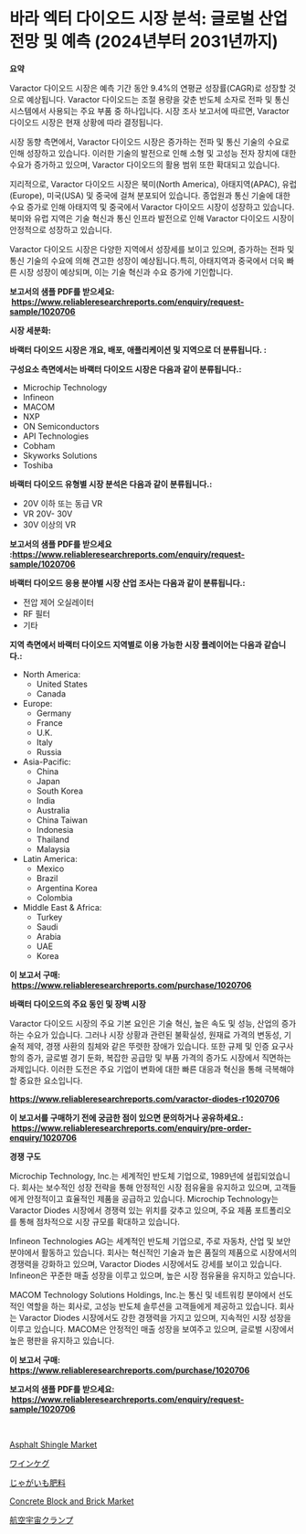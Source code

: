 <p><h1>바라 엑터 다이오드 시장 분석: 글로벌 산업 전망 및 예측 (2024년부터 2031년까지)</h1></p><p><strong>요약</strong></p>
<p><p>Varactor 다이오드 시장은 예측 기간 동안 9.4%의 연평균 성장률(CAGR)로 성장할 것으로 예상됩니다. Varactor 다이오드는 조절 용량을 갖춘 반도체 소자로 전파 및 통신 시스템에서 사용되는 주요 부품 중 하나입니다. 시장 조사 보고서에 따르면, Varactor 다이오드 시장은 현재 상황에 따라 결정됩니다.</p><p>시장 동향 측면에서, Varactor 다이오드 시장은 증가하는 전파 및 통신 기술의 수요로 인해 성장하고 있습니다. 이러한 기술의 발전으로 인해 소형 및 고성능 전자 장치에 대한 수요가 증가하고 있으며, Varactor 다이오드의 활용 범위 또한 확대되고 있습니다.</p><p>지리적으로, Varactor 다이오드 시장은 북미(North America), 아태지역(APAC), 유럽(Europe), 미국(USA) 및 중국에 걸쳐 분포되어 있습니다. 종업원과 통신 기술에 대한 수요 증가로 인해 아태지역 및 중국에서 Varactor 다이오드 시장이 성장하고 있습니다. 북미와 유럽 지역은 기술 혁신과 통신 인프라 발전으로 인해 Varactor 다이오드 시장이 안정적으로 성장하고 있습니다.</p><p>Varactor 다이오드 시장은 다양한 지역에서 성장세를 보이고 있으며, 증가하는 전파 및 통신 기술의 수요에 의해 견고한 성장이 예상됩니다.특히, 아태지역과 중국에서 더욱 빠른 시장 성장이 예상되며, 이는 기술 혁신과 수요 증가에 기인합니다.</p></p>
<p><strong>보고서의 샘플 PDF를 받으세요: &nbsp;<a href="https://www.reliableresearchreports.com/enquiry/request-sample/1020706">https://www.reliableresearchreports.com/enquiry/request-sample/1020706</a></strong></p>
<p><strong>시장 세분화:</strong></p>
<p><strong> 바랙터 다이오드 시장은 개요, 배포, 애플리케이션 및 지역으로 더 분류됩니다. :</strong></p>
<p><strong>구성요소 측면에서는 바랙터 다이오드 시장은 다음과 같이 분류됩니다.:</strong></p>
<p><ul><li>Microchip Technology</li><li>Infineon</li><li>MACOM</li><li>NXP</li><li>ON Semiconductors</li><li>API Technologies</li><li>Cobham</li><li>Skyworks Solutions</li><li>Toshiba</li></ul></p>
<p><strong> 바랙터 다이오드 유형별 시장 분석은 다음과 같이 분류됩니다.:</strong></p>
<p><ul><li>20V 이하 또는 동급 VR</li><li>VR 20V- 30V</li><li>30V 이상의 VR</li></ul></p>
<p><strong>보고서의 샘플 PDF를 받으세요 :<a href="https://www.reliableresearchreports.com/enquiry/request-sample/1020706">https://www.reliableresearchreports.com/enquiry/request-sample/1020706</a></strong></p>
<p><strong> 바랙터 다이오드 응용 분야별 시장 산업 조사는 다음과 같이 분류됩니다.:</strong></p>
<p><ul><li>전압 제어 오실레이터</li><li>RF 필터</li><li>기타</li></ul></p>
<p><strong>지역 측면에서 바랙터 다이오드 지역별로 이용 가능한 시장 플레이어는 다음과 같습니다.:</strong></p>
<p><ul>
    <li>
        North America:
        <ul>
            <li>United States</li>
            <li>Canada</li>
        </ul>
    </li>
    <li>
        Europe:
        <ul>
            <li>Germany</li>
            <li>France</li>
            <li>U.K.</li>
            <li>Italy</li>
            <li>Russia</li>
        </ul>
    </li>
    <li>
        Asia-Pacific:
        <ul>
            <li>China</li>
            <li>Japan</li>
            <li>South Korea</li>
            <li>India</li>
            <li>Australia</li>
            <li>China Taiwan</li>
            <li>Indonesia</li>
            <li>Thailand</li>
            <li>Malaysia</li>
        </ul>
    </li>
    <li>
        Latin America:
        <ul>
            <li>Mexico</li>
            <li>Brazil</li>
            <li>Argentina Korea</li>
            <li>Colombia</li>
        </ul>
    </li>
    <li>
        Middle East & Africa:
        <ul>
            <li>Turkey</li>
            <li>Saudi</li>
            <li>Arabia</li>
            <li>UAE</li>
            <li>Korea</li>
        </ul>
    </li>
    </ul></p>
<p><strong>이 보고서 구매: &nbsp;<a href="https://www.reliableresearchreports.com/purchase/1020706">https://www.reliableresearchreports.com/purchase/1020706</a></strong></p>
<p><strong>바랙터 다이오드의 주요 동인 및 장벽 시장</strong></p>
<p><p>Varactor 다이오드 시장의 주요 기본 요인은 기술 혁신, 높은 속도 및 성능, 산업의 증가하는 수요가 있습니다. 그러나 시장 상황과 관련된 불확실성, 원재료 가격의 변동성, 기술적 제약, 경쟁 사환의 침체와 같은 뚜렷한 장애가 있습니다. 또한 규제 및 인증 요구사항의 증가, 글로벌 경기 둔화, 복잡한 공급망 및 부품 가격의 증가도 시장에서 직면하는 과제입니다. 이러한 도전은 주요 기업이 변화에 대한 빠른 대응과 혁신을 통해 극복해야 할 중요한 요소입니다.</p></p>
<p><strong><a href="https://www.reliableresearchreports.com/varactor-diodes-r1020706">https://www.reliableresearchreports.com/varactor-diodes-r1020706</a></strong></p>
<p><strong>이 보고서를 구매하기 전에 궁금한 점이 있으면 문의하거나 공유하세요.: &nbsp;<a href="https://www.reliableresearchreports.com/enquiry/pre-order-enquiry/1020706">https://www.reliableresearchreports.com/enquiry/pre-order-enquiry/1020706</a></strong></p>
<p><strong>경쟁 구도</strong></p>
<p><p>Microchip Technology, Inc.는 세계적인 반도체 기업으로, 1989년에 설립되었습니다. 회사는 보수적인 성장 전략을 통해 안정적인 시장 점유율을 유지하고 있으며, 고객들에게 안정적이고 효율적인 제품을 공급하고 있습니다. Microchip Technology는 Varactor Diodes 시장에서 경쟁력 있는 위치를 갖추고 있으며, 주요 제품 포트폴리오를 통해 점차적으로 시장 규모를 확대하고 있습니다.</p><p>Infineon Technologies AG는 세계적인 반도체 기업으로, 주로 자동차, 산업 및 보안 분야에서 활동하고 있습니다. 회사는 혁신적인 기술과 높은 품질의 제품으로 시장에서의 경쟁력을 강화하고 있으며, Varactor Diodes 시장에서도 강세를 보이고 있습니다. Infineon은 꾸준한 매출 성장을 이루고 있으며, 높은 시장 점유율을 유지하고 있습니다.</p><p>MACOM Technology Solutions Holdings, Inc.는 통신 및 네트워킹 분야에서 선도적인 역할을 하는 회사로, 고성능 반도체 솔루션을 고객들에게 제공하고 있습니다. 회사는 Varactor Diodes 시장에서도 강한 경쟁력을 가지고 있으며, 지속적인 시장 성장을 이루고 있습니다. MACOM은 안정적인 매출 성장을 보여주고 있으며, 글로벌 시장에서 높은 평판을 유지하고 있습니다.</p></p>
<p><strong>이 보고서 구매: &nbsp; <a href="https://www.reliableresearchreports.com/purchase/1020706">https://www.reliableresearchreports.com/purchase/1020706</a></strong></p>
<p><strong>보고서의 샘플 PDF를 받으세요: &nbsp;<a href="https://www.reliableresearchreports.com/enquiry/request-sample/1020706">https://www.reliableresearchreports.com/enquiry/request-sample/1020706</a></strong><strong></strong></p>
<p>&nbsp;</p>
<p><p><a href="https://issuu.com/reportprime-2/docs/asphalt-shingle-market-size-2030.pptx">Asphalt Shingle Market</a></p><p><a href="https://medium.com/@manuelmann1976/%E3%83%AF%E3%82%A4%E3%83%B3-%E3%82%B1%E3%82%B0-%E3%83%9E%E3%83%BC%E3%82%B1%E3%83%83%E3%83%88-%E3%83%AC%E3%83%9D%E3%83%BC%E3%83%88-%E3%81%AF-%E3%81%93%E3%81%AE%E5%B8%82%E5%A0%B4%E3%81%AE%E6%9C%80%E6%96%B0%E3%81%AE%E3%83%88%E3%83%AC%E3%83%B3%E3%83%89%E3%81%A8%E6%88%90%E9%95%B7%E6%A9%9F%E4%BC%9A%E3%82%92%E6%98%8E%E3%82%89%E3%81%8B%E3%81%AB%E3%81%97%E3%81%A6%E3%81%84%E3%81%BE%E3%81%99-e37697857695">ワインケグ</a></p><p><a href="https://medium.com/@rebekaanderson14/%E3%82%B8%E3%83%A3%E3%82%AC%E3%82%A4%E3%83%A2%E8%82%A5%E6%96%99%E5%B8%82%E5%A0%B4%E8%AA%BF%E6%9F%BB%E3%83%AC%E3%83%9D%E3%83%BC%E3%83%88-%E3%81%9D%E3%81%AE%E6%AD%B4%E5%8F%B2%E3%81%A82031%E5%B9%B4%E3%81%BE%E3%81%A7%E3%81%AE%E4%BA%88%E6%B8%AC-3a40866e3ec2">じゃがいも肥料</a></p><p><a href="https://issuu.com/reportprime-2/docs/concrete-block-and-brick-market-size-2030.pptx">Concrete Block and Brick Market</a></p><p><a href="https://github.com/lrlmopnhwd79300/Market-Research-Report-List-1/blob/main/355704320949.md">航空宇宙クランプ</a></p></p>